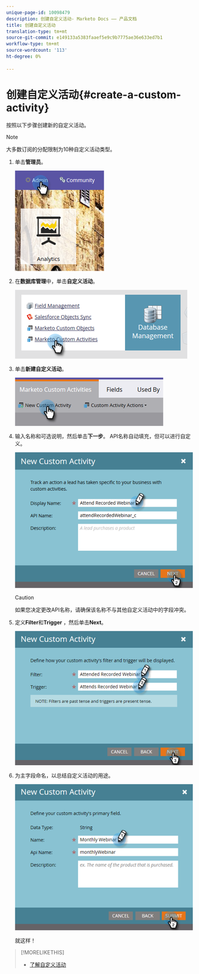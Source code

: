```yaml
---
unique-page-id: 10098479
description: 创建自定义活动- Marketo Docs —— 产品文档
title: 创建自定义活动
translation-type: tm+mt
source-git-commit: e149133a5383faaef5e9c9b7775ae36e633ed7b1
workflow-type: tm+mt
source-wordcount: '113'
ht-degree: 0%

---
```



# 创建自定义活动{#create-a-custom-activity}

按照以下步骤创建新的自定义活动。

>[!NOTE]
>
>大多数订阅的分配限制为10种自定义活动类型。

1. 单击&#x200B;**管理员**。

   ![](assets/one.png)

1. 在&#x200B;**数据库管理**&#x200B;中，单击&#x200B;**自定义活动**。

   ![](assets/two.png)

1. 单击&#x200B;**新建自定义活动**。

   ![](assets/three.png)

1. 输入名称和可选说明，然后单击&#x200B;**下一步**。 API名称自动填充，但可以进行自定义。

   ![](assets/four.png)

   >[!CAUTION]
   >
   >如果您决定更改API名称，请确保该名称不与其他自定义活动中的字段冲突。

1. 定义&#x200B;**Filter**&#x200B;和&#x200B;**Trigger** ，然后单击&#x200B;**Next**。

   ![](assets/five.png)

1. 为主字段命名，以总结自定义活动的用途。

   ![](assets/six.png)

   就这样！

>[!MORELIKETHIS]
>
>* [了解自定义活动](understanding-custom-activities.md)

>



